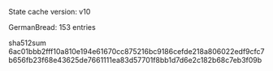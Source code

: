 State cache version: v10

GermanBread: 153 entries

sha512sum 6ac01bbb2fff10a810e194e61670cc875216bc9186cefde218a806022edf9cfc7b656fb23f68e43625de7661111ea83d57701f8bb1d7d6e2c182b68c7eb3f09b
